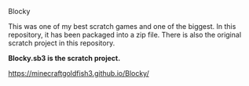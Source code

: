 Blocky

This was one of my best scratch games and one of the biggest. In this repository, it has been packaged into a zip file. There is also the original scratch project in this repository.

<b>Blocky.sb3 is the scratch project.</b>

https://minecraftgoldfish3.github.io/Blocky/
